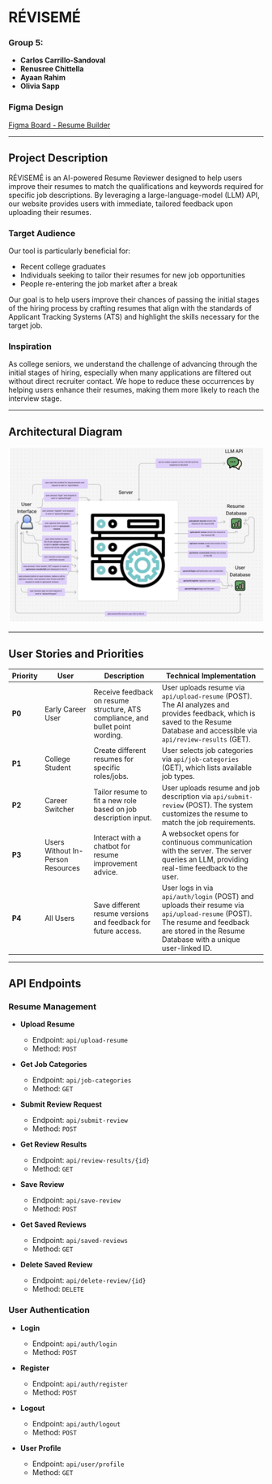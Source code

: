 # RÉVISEMÉ

### Group 5: 
- **Carlos Carrillo-Sandoval**
- **Renusree Chittella**
- **Ayaan Rahim**
- **Olivia Sapp**

### Figma Design
[Figma Board - Resume Builder](https://www.figma.com/board/X93Bdr4Ct5KA1xi94V2tCj/Resume-Builder?node-id=0-1&t=hn7VfT08u4kX7XnE-1)

---

## Project Description
RÉVISEMÉ is an AI-powered Resume Reviewer designed to help users improve their resumes to match the qualifications and keywords required for specific job descriptions. By leveraging a large-language-model (LLM) API, our website provides users with immediate, tailored feedback upon uploading their resumes.

### Target Audience
Our tool is particularly beneficial for:
- Recent college graduates
- Individuals seeking to tailor their resumes for new job opportunities
- People re-entering the job market after a break

Our goal is to help users improve their chances of passing the initial stages of the hiring process by crafting resumes that align with the standards of Applicant Tracking Systems (ATS) and highlight the skills necessary for the target job.

### Inspiration
As college seniors, we understand the challenge of advancing through the initial stages of hiring, especially when many applications are filtered out without direct recruiter contact. We hope to reduce these occurrences by helping users enhance their resumes, making them more likely to reach the interview stage.

---

## Architectural Diagram

![Architectual Diagram of our WebApp](./Architectual-Diagram.png)

---

## User Stories and Priorities

| Priority | User | Description | Technical Implementation |
|----------|------|-------------|--------------------------|
| **P0** | Early Career User | Receive feedback on resume structure, ATS compliance, and bullet point wording. | User uploads resume via `api/upload-resume` (POST). The AI analyzes and provides feedback, which is saved to the Resume Database and accessible via `api/review-results` (GET). |
| **P1** | College Student | Create different resumes for specific roles/jobs. | User selects job categories via `api/job-categories` (GET), which lists available job types. |
| **P2** | Career Switcher | Tailor resume to fit a new role based on job description input. | User uploads resume and job description via `api/submit-review` (POST). The system customizes the resume to match the job requirements. |
| **P3** | Users Without In-Person Resources | Interact with a chatbot for resume improvement advice. | A websocket opens for continuous communication with the server. The server queries an LLM, providing real-time feedback to the user. |
| **P4** | All Users | Save different resume versions and feedback for future access. | User logs in via `api/auth/login` (POST) and uploads their resume via `api/upload-resume` (POST). The resume and feedback are stored in the Resume Database with a unique user-linked ID. |

---

## API Endpoints

### Resume Management
- **Upload Resume**  
  - Endpoint: `api/upload-resume`
  - Method: `POST`

- **Get Job Categories**  
  - Endpoint: `api/job-categories`
  - Method: `GET`

- **Submit Review Request**  
  - Endpoint: `api/submit-review`
  - Method: `POST`

- **Get Review Results**  
  - Endpoint: `api/review-results/{id}`
  - Method: `GET`

- **Save Review**  
  - Endpoint: `api/save-review`
  - Method: `POST`

- **Get Saved Reviews**  
  - Endpoint: `api/saved-reviews`
  - Method: `GET`

- **Delete Saved Review**  
  - Endpoint: `api/delete-review/{id}`
  - Method: `DELETE`

### User Authentication
- **Login**  
  - Endpoint: `api/auth/login`
  - Method: `POST`

- **Register**  
  - Endpoint: `api/auth/register`
  - Method: `POST`

- **Logout**  
  - Endpoint: `api/auth/logout`
  - Method: `POST`

- **User Profile**  
  - Endpoint: `api/user/profile`
  - Method: `GET`
